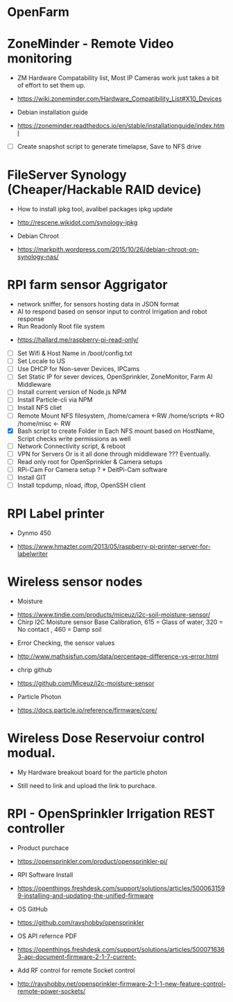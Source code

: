 # OpenFarm

# ZoneMinder - Remote Video monitoring
- ZM Hardware Compatability list,  Most IP Cameras work just takes a bit of effort to set them up.
* https://wiki.zoneminder.com/Hardware_Compatibility_List#X10_Devices
- Debian installation guide
* https://zoneminder.readthedocs.io/en/stable/installationguide/index.html
- [ ] Create snapshot script to generate timelapse, Save to NFS drive

# FileServer Synology (Cheaper/Hackable RAID device)
- How to install ipkg tool, avalibel packages ipkg update
 * http://rescene.wikidot.com/synology-ipkg
- Debian Chroot
 * https://markpith.wordpress.com/2015/10/26/debian-chroot-on-synology-nas/

# RPI farm sensor Aggrigator
- network sniffer, for sensors hosting data in JSON format
- AI to respond based on sensor input to control Irrigation and robot response
- Run Readonly Root file system
 * https://hallard.me/raspberry-pi-read-only/
- [ ] Set Wifi & Host Name in /boot/config.txt
- [ ] Set Locale to US
- [ ] Use DHCP for Non-sever Devices, IPCams
- [ ] Set Static IP for sever devices, OpenSprinkler, ZoneMonitor, Farm AI Middleware
- [ ] Install current version of Node.js NPM
- [ ] Install Particle-cli  via NPM
- [ ] Install NFS cliet
- [ ] Remote Mount NFS filesystem, /home/camera <-RW /home/scripts <-RO /home/misc <- RW 
- [x] Bash script to create Folder in Each NFS mount based on HostName, Script checks write permissions as well
- [ ] Network Connectivity script, & reboot
- [ ] VPN for Servers Or is it all done through middleware ??? Eventually.
- [ ] Read only root for OpenSprinkler & Camera setups
- [ ] RPi-Cam For Camera setup ?  * DeitPi-Cam software
- [ ] Install GIT
- [ ] Install tcpdump, nload, iftop, OpenSSH client

# RPI Label printer 
- Dynmo 450
 * https://www.hmazter.com/2013/05/raspberry-pi-printer-server-for-labelwriter

# Wireless sensor nodes
- Moisture
 * https://www.tindie.com/products/miceuz/i2c-soil-moisture-sensor/
  * Chirp I2C Moisture sensor Base Calibration,  615 = Glass of water, 320 = No contact , 460 = Damp soil
 - Error Checking, the sensor values
  * http://www.mathsisfun.com/data/percentage-difference-vs-error.html
- chrip github
 * https://github.com/Miceuz/i2c-moisture-sensor
- Particle Photon
 * https://docs.particle.io/reference/firmware/core/

# Wireless Dose Reservoiur control modual.
- My Hardware breakout board for the particle photon
 * Still need to link and upload the link to purchace.


# RPI - OpenSprinkler Irrigation REST controller  
- Product purchace
 * https://opensprinkler.com/product/opensprinkler-pi/
- RPI Software Install
 * https://openthings.freshdesk.com/support/solutions/articles/5000631599-installing-and-updating-the-unified-firmware
- OS GitHub
 * https://github.com/rayshobby/opensprinkler
- OS API refernce PDF
 * https://openthings.freshdesk.com/support/solutions/articles/5000716363-api-document-firmware-2-1-7-current-
- Add RF control for remote Socket control
 * http://rayshobby.net/opensprinkler-firmware-2-1-1-new-feature-control-remote-power-sockets/

